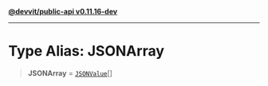 [**@devvit/public-api v0.11.16-dev**](../README.md)

---

# Type Alias: JSONArray

> **JSONArray** = [`JSONValue`](JSONValue.md)[]
